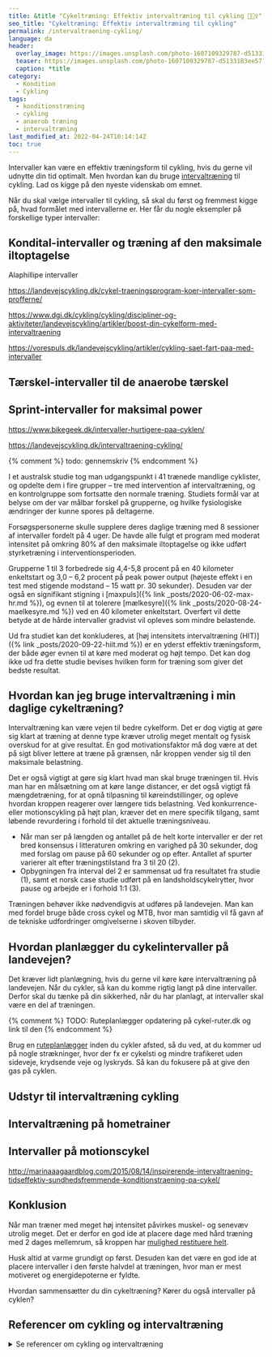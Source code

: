 ```yaml
---
title: &title "Cykeltræning: Effektiv intervaltræning til cykling 🚴🚴‍♀️"
seo_title: "Cykeltræning: Effektiv intervaltræning til cykling"
permalink: /intervaltraening-cykling/
language: da
header:
  overlay_image: https://images.unsplash.com/photo-1607109329787-d5133183ee57?ixid=MXwxMjA3fDB8MHxwaG90by1wYWdlfHx8fGVufDB8fHw%3D&ixlib=rb-1.2.1&auto=format&fit=crop&w=1900&q=5
  teaser: https://images.unsplash.com/photo-1607109329787-d5133183ee57?ixid=MXwxMjA3fDB8MHxwaG90by1wYWdlfHx8fGVufDB8fHw%3D&ixlib=rb-1.2.1&auto=format&fit=crop&w=400&q=5
  caption: *title
category:
  - Kondition
  - Cykling
tags:
  - konditionstræning
  - cykling
  - anaerob træning
  - intervaltræning
last_modified_at: 2022-04-24T10:14:14Z
toc: true
---
```


Intervaller kan være en effektiv træningsform til cykling, hvis du gerne vil udnytte din tid optimalt. Men hvordan kan du bruge [intervaltræning](/intervaltraening/) til cykling. Lad os kigge på den nyeste videnskab om emnet.

Når du skal vælge intervaller til cykling, så skal du først og fremmest kigge på, hvad formålet med intervallerne er. Her får du nogle eksempler på forskellige typer intervaller:

## Kondital-intervaller og træning af den maksimale iltoptagelse

Alaphillipe intervaller

https://landevejscykling.dk/cykel-traeningsprogram-koer-intervaller-som-profferne/

https://www.dgi.dk/cykling/cykling/discipliner-og-aktiviteter/landevejscykling/artikler/boost-din-cykelform-med-intervaltraening

https://vorespuls.dk/landevejscykling/artikler/cykling-saet-fart-paa-med-intervaller

## Tærskel-intervaller til de anaerobe tærskel

## Sprint-intervaller for maksimal power

https://www.bikegeek.dk/intervaller-hurtigere-paa-cyklen/

https://landevejscykling.dk/intervaltraening-cykling/

{% comment %} todo: gennemskriv {% endcomment %}

I et australsk studie tog man udgangspunkt i 41 trænede mandlige cyklister, og opdelte dem i fire grupper – tre med intervention af intervaltræning, og en kontrolgruppe som fortsatte den normale træning. Studiets formål var at belyse om der var målbar forskel på grupperne, og hvilke fysiologiske ændringer der kunne spores på deltagerne.

Forsøgspersonerne skulle supplere deres daglige træning med 8 sessioner af intervaller fordelt på 4 uger. De havde alle fulgt et program med moderat intensitet på omkring 80% af den maksimale iltoptagelse og ikke udført styrketræning i interventionsperioden.

Grupperne 1 til 3 forbedrede sig 4,4-5,8 procent på en 40 kilometer enkeltstart og 3,0 – 6,2 procent på peak power output (højeste effekt i en test med stigende modstand – 15 watt pr. 30 sekunder). Desuden var der også en signifikant stigning i [maxpuls]({% link _posts/2020-06-02-max-hr.md %}), og evnen til at tolerere [mælkesyre]({% link _posts/2020-08-24-maelkesyre.md %}) ved en 40 kilometer enkeltstart. Overført vil dette betyde at de hårde intervaller gradvist vil opleves som mindre belastende.

Ud fra studiet kan det konkluderes, at [høj intensitets intervaltræning (HIT)]({% link _posts/2020-09-22-hiit.md %}) er en yderst effektiv træningsform, der både øger evnen til at køre med moderat og højt tempo. Det kan dog ikke ud fra dette studie bevises hvilken form for træning som giver det bedste resultat.

## Hvordan kan jeg bruge intervaltræning i min daglige cykeltræning?

Intervaltræning kan være vejen til bedre cykelform. Det er dog vigtig at gøre sig klart at træning at denne type kræver utrolig meget mentalt og fysisk overskud for at give resultat. En god motivationsfaktor må dog være at det på sigt bliver lettere at træne på grænsen, når kroppen vender sig til den maksimale belastning.

Det er også vigtigt at gøre sig klart hvad man skal bruge træningen til. Hvis man har en målsætning om at køre lange distancer, er det også vigtigt få mængdetræning, for at opnå tilpasning til køreindstillinger, og opleve hvordan kroppen reagerer over længere tids belastning. Ved konkurrence- eller motionscykling på højt plan, kræver det en mere specifik tilgang, samt løbende revurdering i forhold til det aktuelle træningsniveau.

- Når man ser på længden og antallet på de helt korte intervaller er der ret bred konsensus i litteraturen omkring en varighed på 30 sekunder, dog med forslag om pause på 60 sekunder og op efter. Antallet af spurter varierer alt efter træningstilstand fra 3 til 20 (2).
- Opbygningen fra interval del 2 er sammensat ud fra resultatet fra studie (1), samt et norsk case studie udført på en landsholdscykelrytter, hvor pause og arbejde er i forhold 1:1 (3).

Træningen behøver ikke nødvendigvis at udføres på landevejen. Man kan med fordel bruge både cross cykel og MTB, hvor man samtidig vil få gavn af de tekniske udfordringer omgivelserne i skoven tilbyder.

## Hvordan planlægger du cykelintervaller på landevejen?

Det kræver lidt planlægning, hvis du gerne vil køre køre intervaltræning på landevejen. Når du cykler, så kan du komme rigtig langt på dine intervaller. Derfor skal du tænke på din sikkerhed, når du har planlagt, at intervaller skal være en del af træningen.

{% comment %} TODO: Ruteplanlægger opdatering på cykel-ruter.dk og link til den {% endcomment %}

Brug en [ruteplanlægger](/ruteopmaaler-loebetur/) inden du cykler afsted, så du ved, at du kommer ud på nogle strækninger, hvor der fx er cykelsti og mindre trafikeret uden sideveje, krydsende veje og lyskryds. Så kan du fokusere på at give den gas på cyklen.

## Udstyr til intervaltræning cykling

## Intervaltræning på hometrainer

## Intervaller på motionscykel

http://marinaaagaardblog.com/2015/08/14/inspirerende-intervaltraening-tidseffektiv-sundhedsfremmende-konditionstraening-pa-cykel/

## Konklusion

Når man træner med meget høj intensitet påvirkes muskel- og senevæv utrolig meget. Det er derfor en god ide at placere dage med hård træning med 2 dages mellemrum, så kroppen har [mulighed restituere helt](/restitution/).

Husk altid at varme grundigt op først. Desuden kan det være en god ide at placere intervaller i den første halvdel at træningen, hvor man er mest motiveret og energidepoterne er fyldte.

Hvordan sammensætter du din cykeltræning? Kører du også intervaller på cyklen?

## Referencer om cykling og intervaltræning

<details markdown="1">
  <summary>Se referencer om cykling og intervaltræning</summary>

- Laursen PB1, Shing CM, Peake JM, Coombes JS, Jenkins DG (2005) Influenza of high-intensity interval training on adaptations in well-trained cyclists. J Strength Cond Res.
- Batterham A. M., Taylor K. L., (2014) Effects of low-volume high-intensity interval training (HIT) on fitness in adults: a meta-analysis of controlled and non controlled trails. Sports Med.
- Støren Ø., Bratland-Sanda S., Haave M., Helgerud J., (2012) Improved VO2max and time trail performance with more high aerobic intensity interval training and reduced training volume: A case study on an elite national cyclist. Journal of Strength and conditioning Association.
</details>
